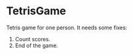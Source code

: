 # TetrisGame

Tetris game for one person.
It needs some fixes:
1. Count scores.
2. End of the game.
